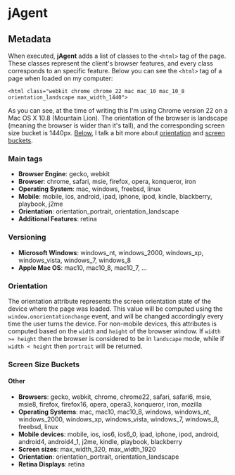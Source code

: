 jAgent
======

Metadata
--------
When executed, **jAgent** adds a list of classes to the `<html>` tag of the page. These classes represent the client's browser features, and every class corresponds to an specific feature. Below you can see the `<html>` tag of a page when loaded on my computer:

    <html class="webkit chrome chrome_22 mac mac_10 mac_10_8 orientation_landscape max_width_1440">

As you can see, at the time of writing this I'm using Chrome version 22 on a Mac OS X 10.8 (Mountain Lion). The orientation of the browser is landscape (meaning the browser is wider than it's tall), and the corresponding screen size bucket is 1440px. [Below](#orientation), I talk a bit more about [orientation](#orientation) and [screen buckets](#screen-size-buckets).

### Main tags

- **Browser Engine**: gecko, webkit
- **Browser**: chrome, safari, msie, firefox, opera, konqueror, iron
- **Operating System**: mac, windows, freebsd, linux
- **Mobile**: mobile, ios, android, ipad, iphone, ipod, kindle, blackberry, playbook, j2me 
- **Orientation**: orientation_portrait, orientation_landscape
- **Additional Features**: retina

### Versioning

- **Microsoft Windows**: windows_nt, windows_2000, windows_xp, windows_vista, windows_7, windows_8
- **Apple Mac OS**: mac10, mac10_8, mac10_7, …

### Orientation
The orientation attribute represents the screen orientation state of the device where the page was loaded. This value will be computed using the `window.onorientationchange` event, and will be changed accordingly every time the user turns the device. For non-mobile devices, this attributes is computed based on the `width` and `height` of the browser window. If `width >= height` then the browser is considered to be in `landscape` mode, while if `width < height` then `portrait` will be returned.

### Screen Size Buckets

#### Other

- **Browsers**: gecko, webkit, chrome, chrome22, safari, safari6, msie, msie8, firefox, firefox16, opera, opera3, konqueror, iron, mozilla  
- **Operating Systems**: mac, mac10, mac10_8, windows, windows_nt, windows_2000, windows_xp, windows_vista, windows_7, windows_8, freebsd, linux
- **Mobile devices**: mobile, ios, ios6, ios6_0, ipad, iphone, ipod, android, android4, android4_1, j2me, kindle, playbook, blackberry 
- **Screen sizes**: max_width_320, max_width_1920
- **Orientation**: orientation_portrait, orientation_landscape
- **Retina Displays**: retina